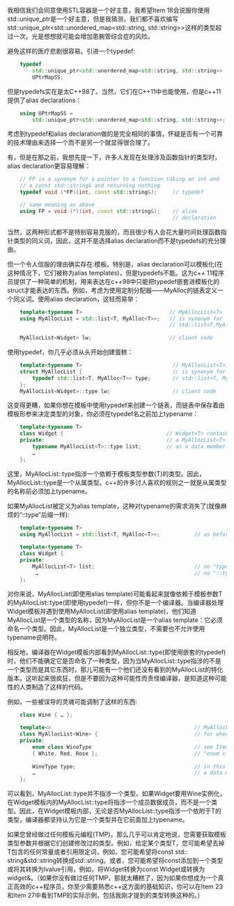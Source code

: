 我相信我们会同意使用STL容器是一个好主意，我希望Item 18会说服你使用std::unique_ptr是一个好主意，但是我猜测，我们都不喜欢编写std::unique_ptr<std::unordered_map<std::string, std::string>>这样的类型超过一次。光是想想就可能会增加患腕管综合症的风险。

避免这样的医疗悲剧很容易。引进一个typedef:
```cpp
    typedef
        std::unique_ptr<std::unordered_map<std::string, std::string>>
        UPtrMapSS;
```
但是typedefs实在是太C++98了。当然，它们在C++11中也能使用，但是c++11提供了alias declarations：
```cpp
    using UPtrMapSS =
        std::unique_ptr<std::unordered_map<std::string, std::string>>;
```
考虑到typedef和alias declaration做的是完全相同的事情，怀疑是否有一个可靠的技术理由来选择一个而不是另一个就显得很合理了。

有，但是在那之前，我想先提一下，许多人发现在处理涉及函数指针的类型时，alias declaration更容易理解：
```cpp
    // FP is a synonym for a pointer to a function taking an int and
    // a const std::string& and returning nothing
    typedef void (*FP)(int, const std::string&);     // typedef

    // same meaning as above
    using FP = void (*)(int, const std::string&);    // alias
                                                     // declaration
```
当然，这两种形式都不是特别容易克服的，而且很少有人会花大量时间处理函数指针类型的同义词，因此，这并不是选择alias declaration而不是typedefs的充分理由。

但一个令人信服的理由确实存在:模板。特别是，alias declaration可以模板化(在这种情况下，它们被称为alias templates)，但是typedefs不能。这为c++ 11程序员提供了一种简单的机制，用来表达在c++98中只能把typedef嵌套进模板化的struct才能表达的东西。例如，考虑为使用定制分配器——MyAlloc的链表定义一个同义词。使用alias declaration，这轻而易举：
```cpp
    template<typename T>                            // MyAllocList<T>
    using MyAllocList = std::list<T, MyAlloc<T>>;   // is synonym for
                                                    // std::list<T,MyAlloc<T>>
                                               
    MyAllocList<Widget> lw;                         // client code
```
使用typedef，你几乎必须从头开始创建蛋糕：
```cpp
    template<typename T>                             // MyAllocList<T>::type
    struct MyAllocList {                             // is synonym for
        typedef std::list<T, MyAlloc<T>> type;       // std::list<T, MyAlloc<T>>
    };                                               
    MyAllocList<Widget>::type lw;                    // client code
```
这变得更糟，如果你想在模板中使用typedef来创建一个链表，而链表中保存着由模板形参来决定类型的对象，你必须在typedef名之前加上typename：
```cpp
    template<typename T>
    class Widget {                                 // Widget<T> contains
    private:                                       // a MyAllocList<T>
        typename MyAllocList<T>::type list;        // as a data member
        …
    };
```
这里，MyAllocList<T>::type指涉一个依赖于模板类型参数(T)的类型。因此，MyAllocList<T>::type是一个从属类型。c++的许多讨人喜欢的规则之一就是从属类型的名称前必须加上typename。

如果MyAllocList被定义为alias template，这种对typename的需求消失了(就像麻烦的“::type”后缀一样):
```cpp
    template<typename T>
    using MyAllocList = std::list<T, MyAlloc<T>>;           // as before
    
    template<typename T>
    class Widget {
    private:
        MyAllocList<T> list;                                // no "typename",
         …                                                  // no "::type"
    };
```
对你来说，MyAllocList<T>(即使用alias template)可能看起来就像依赖于模板参数T的MyAllocList<T>::type(即使用typedef)一样，但你不是一个编译器。当编译器处理Widget模板并遇到使用MyAllocList<T>(即使用alias template)，他们知道MyAllocList<T>是一个类型的名称，因为MyAllocList是一个alias template：它必须命名一个类型。因此，MyAllocList<T>是一个独立类型，不需要也不允许使用typename说明符。

相反地，编译器在Widget模板内部看到MyAllocList<T>::type(即使用嵌套的typedef)时，他们不能确定它是否命名了一种类型，因为当MyAllocList<T>::type指涉的不是一个类型而是其它东西时，那儿可能有一个他们还没有看到的MyAllocList的特化版本。这听起来很疯狂，但是不要因为这种可能性而责怪编译器，是知道这种可能性的人类制造了这样的代码。

例如，一些被误导的灵魂可能调制了这样的东西:
```cpp
    class Wine { … };
    
    template<>                                              // MyAllocList specialization
    class MyAllocList<Wine> {                               // for when T is Wine
    private:
        enum class WineType                                 // see Item 10 for info on
        { White, Red, Rose };                               // "enum class"
    
        WineType type;                                      // in this class, type is
        …                                                   // a data member!
    };
```
可以看到，MyAllocList<Wine>::type并不指涉一个类型。如果Widget要用Wine实例化，在Widget模板内的MyAllocList<T>::type将指涉一个成员数据成员，而不是一个类型。因此，在Widget模板内部，无论是否MyAllocList<T>::type指涉一个依附于T的类型，编译器都坚持认为它是一个类型并在它前面加上typename。

如果您曾经做过任何模板元编程(TMP)，那么几乎可以肯定地说，您需要获取模板类型参数并根据它们创建修改过的类型。例如，给定某个类型T，您可能希望去掉T包含的任何常量或者引用限定词，例如，您可能希望将const std:: string&std::string转换成std::string。或者，您可能希望将const添加到一个类型或将其转换为lvalue引用，例如，将Widget转换为const Widget或转换为widget&。（如果你没有做过任何TMP，那就太糟糕了，因为如果你想成为一个真正高效的c++程序员，你至少需要熟悉c++这方面的基础知识，你可以在Item 23和Item 27中看到TMP的实际示例，包括我刚才提到的类型转换这种的。）











